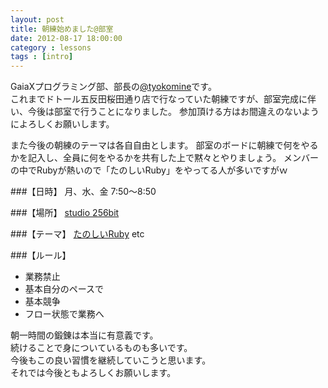 ```yaml
---
layout: post
title: 朝練始めました@部室
date: 2012-08-17 18:00:00
category : lessons
tags : [intro]
---
```


GaiaXプログラミング部、部長の[@tyokomine](https://github.com/tyokomine)です。<br>
これまでドトール五反田桜田通り店で行なっていた朝練ですが、部室完成に伴い、今後は部室で行うことになりました。
参加頂ける方はお間違えのないようによろしくお願いします。

また今後の朝練のテーマは各自自由とします。
部室のボードに朝練で何をやるかを記入し、全員に何をやるかを共有した上で黙々とやりましょう。
メンバーの中でRubyが熱いので「たのしいRuby」をやってる人が多いですがｗ

###【日時】
月、水、金 7:50〜8:50

###【場所】
[studio 256bit](http://gx-hackers.github.com/studio-256bit/)

###【テーマ】
[たのしいRuby](http://www.amazon.co.jp/%E3%81%9F%E3%81%AE%E3%81%97%E3%81%84Ruby-%E7%AC%AC3%E7%89%88-%E9%AB%98%E6%A9%8B-%E5%BE%81%E7%BE%A9/dp/4797357401/ref=sr_1_1?s=books&ie=UTF8&qid=1350130417&sr=1-1)
etc

###【ルール】
 * 業務禁止<br>
 * 基本自分のペースで<br>
 * 基本競争<br>
 * フロー状態で業務へ<br>

朝一時間の鍛錬は本当に有意義です。<br>続けることで身についているものも多いです。<br>
今後もこの良い習慣を継続していこうと思います。<br>
それでは今後ともよろしくお願いします。
